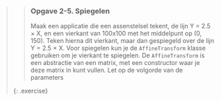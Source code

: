 >> ### Opgave 2-5. Spiegelen
>>
>> Maak een applicatie die een assenstelsel tekent, de lijn Y = 2.5 × X, en een vierkant van 100x100 met het middelpunt op (0, 150). Teken hierna dit vierkant, maar dan gespiegeld over de lijn Y = 2.5 × X. Voor spiegelen kun je de `AffineTransform` klasse gebruiken om je vierkant te spiegelen. De `AffineTransform` is een abstractie van een matrix, met een constructor waar je deze matrix in kunt vullen. Let op de volgorde van de parameters
>>
>{: .exercise}